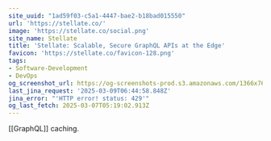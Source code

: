 ```yaml
---
site_uuid: "1ad59f03-c5a1-4447-bae2-b18bad015550"
url: 'https://stellate.co/'
image: 'https://stellate.co/social.png'
site_name: Stellate
title: 'Stellate: Scalable, Secure GraphQL APIs at the Edge'
favicon: 'https://stellate.co/favicon-128.png'
tags:
- Software-Development
- DevOps
og_screenshot_url: https://og-screenshots-prod.s3.amazonaws.com/1366x768/80/false/4413b431d2146b0765417533f6befe04dff2592ea483d1dfbdbb82f89c2ebb6b.jpeg
last_jina_request: '2025-03-09T06:44:58.848Z'
jina_error: "'HTTP error! status: 429'"
og_last_fetch: 2025-03-07T05:19:02.913Z
---
```

[[GraphQL]] caching. 



